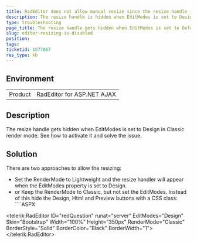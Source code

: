 ```yaml
---
title: RadEditor does not allow manual resize since the resize handle is hidden
description: The resize handle is hidden when EditModes is set to Design in Classic render mode. See how to activate it.
type: troubleshooting
page_title: The resize handle gets hidden when EditModes is set to Default in Classic render mode
slug: editor-resizing-is-disabled
position: 
tags: 
ticketid: 1577867
res_type: kb
---
```


## Environment
<table>
	<tbody>
		<tr>
			<td>Product</td>
			<td>RadEditor for ASP.NET AJAX</td>
		</tr>
	</tbody>
</table>


## Description
The resize handle gets hidden when EditModes is set to Design in Classic render mode. See how to activate it and solve the issue.

## Solution
There are two approaches to allow the resizing:

* Set the RenderMode to Lightweight and the resize handler will appear when the EditModes property is set to Design.
* or Keep the RenderMode to Classic, but not set the EditModes. Instead of this hide the Design, Html and Preview buttons with a CSS class:
       ````ASPX
<style>
    .reEditorModes {
        display: none;
    }
</style>
<telerik:RadEditor ID="redQuestion" runat="server" EditModes="Design" Skin="Bootstrap" Width="100%" Height="350px" RenderMode="Classic" BorderStyle="Solid" BorderColor="Black" BorderWidth="1">
</telerik:RadEditor>
````
 
  